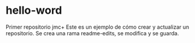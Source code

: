 # hello-word
Primer repositorio jmc+
Este es un ejemplo de cómo crear y actualizar un repositorio.
Se crea una rama readme-edits, se modifica y se guarda.
